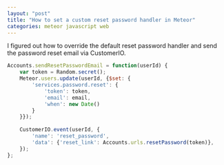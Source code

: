 ```yaml
---
layout: "post"
title: "How to set a custom reset password handler in Meteor"
categories: meteor javascript web
---
```


I figured out how to override the default reset password handler and send the password reset email via CustomerIO.
<!--more-->

``` javascript
Accounts.sendResetPasswordEmail = function(userId) {
	var token = Random.secret();
	Meteor.users.update(userId, {$set: {
		'services.password.reset': {
			'token': token,
			'email': email,
			'when': new Date()
		}
	}});
	
	CustomerIO.event(userId, {
		'name': 'reset_password',
		'data': {'reset_link': Accounts.urls.resetPassword(token)},
	});
};
```
